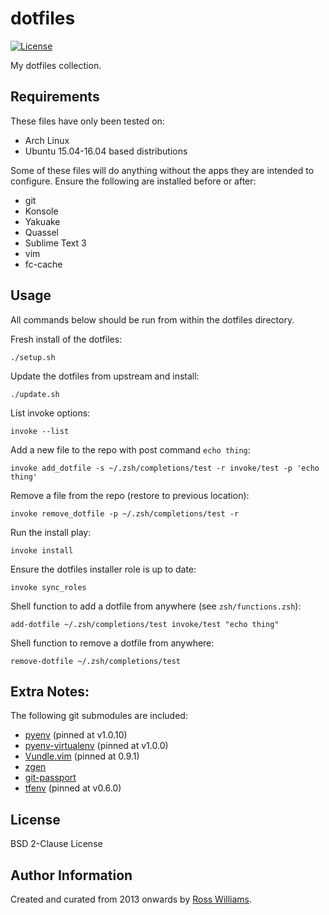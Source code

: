 dotfiles
========

[![License](https://img.shields.io/badge/License-BSD%202--Clause-brightgreen.svg?style=flat-square)](LICENSE)

My dotfiles collection.

Requirements
------------

These files have only been tested on:

* Arch Linux
* Ubuntu 15.04-16.04 based distributions

Some of these files will do anything without the apps they are intended to configure. Ensure the following are installed before or after:

* git
* Konsole
* Yakuake
* Quassel
* Sublime Text 3
* vim
* fc-cache

Usage
-----

All commands below should be run from within the dotfiles directory.

Fresh install of the dotfiles:

```
./setup.sh
```

Update the dotfiles from upstream and install:

```
./update.sh
```

List invoke options:

```
invoke --list
```

Add a new file to the repo with post command `echo thing`:

```
invoke add_dotfile -s ~/.zsh/completions/test -r invoke/test -p 'echo thing'
```

Remove a file from the repo (restore to previous location):

```
invoke remove_dotfile -p ~/.zsh/completions/test -r
```

Run the install play:

```
invoke install
```

Ensure the dotfiles installer role is up to date:

```
invoke sync_roles
```

Shell function to add a dotfile from anywhere (see `zsh/functions.zsh`):

```
add-dotfile ~/.zsh/completions/test invoke/test "echo thing"
```

Shell function to remove a dotfile from anywhere:

```
remove-dotfile ~/.zsh/completions/test
```

Extra Notes:
------------

The following git submodules are included:

* [pyenv](https://github.com/pyenv/pyenv) (pinned at v1.0.10)
* [pyenv-virtualenv](https://github.com/pyenv/pyenv-virtualenv) (pinned at v1.0.0)
* [Vundle.vim](https://github.com/VundleVim/Vundle.vim) (pinned at 0.9.1)
* [zgen](https://github.com/tarjoilija/zgen)
* [git-passport](https://github.com/frace/git-passport)
* [tfenv](https://github.com/Zordrak/tfenv.git) (pinned at v0.6.0)

License
-------

BSD 2-Clause License

Author Information
------------------

Created and curated from 2013 onwards by [Ross Williams](http://rosswilliams.id.au/).